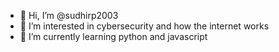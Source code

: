 - 👋 Hi, I’m @sudhirp2003
- 👀 I’m interested in cybersecurity and how the internet works
- 🌱 I’m currently learning python and javascript
